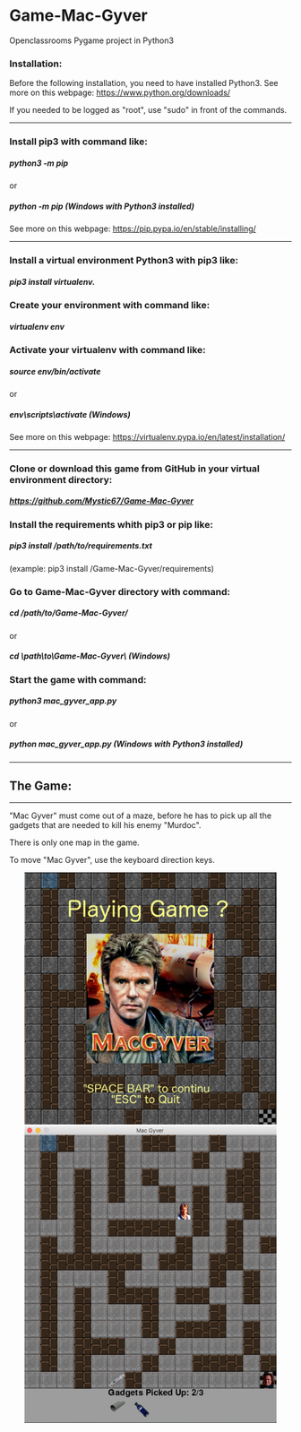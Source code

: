 # Game-Mac-Gyver
Openclassrooms Pygame project in Python3


### Installation:
Before the following installation, you need to have installed Python3.
See more on this webpage:
https://www.python.org/downloads/

If you needed to be logged as "root", use "sudo" in front of the commands.
__________________________________________________________________________________________________________________________
### Install pip3 with command like:
  ##### python3 -m pip
  or
  ##### python -m pip (Windows with Python3 installed)
See more on this webpage:
https://pip.pypa.io/en/stable/installing/
___________________________________________________________________________________________________________________________
### Install a virtual environment Python3 with pip3 like:
  ##### pip3 install virtualenv.
  
### Create your environment with command like:
  ##### virtualenv env
  
### Activate your virtualenv with command like:
  ##### source env/bin/activate 
  or 
  ##### env\scripts\activate (Windows)
See more on this webpage:
https://virtualenv.pypa.io/en/latest/installation/
____________________________________________________________________________________________________________________________
### Clone or download this game from GitHub in your virtual environment directory: 
  ##### https://github.com/Mystic67/Game-Mac-Gyver
  
### Install the requirements whith pip3 or pip like:
  ##### pip3 install /path/to/requirements.txt   
  (example: pip3 install /Game-Mac-Gyver/requirements)
  
### Go to Game-Mac-Gyver directory with command:
  ##### cd /path/to/Game-Mac-Gyver/
  or
  ##### cd \path\to\Game-Mac-Gyver\   (Windows)

### Start the game with command:
  ##### python3 mac_gyver_app.py
  or
  ##### python mac_gyver_app.py (Windows with Python3 installed)
__________________________________________________________________________________________________________________________



## The Game:
__________________________________________________________________________________________________________________________
"Mac Gyver" must come out of a maze, before he has to pick up all the gadgets that are needed to kill his enemy "Murdoc".

There is only one map in the game.

To move "Mac Gyver", use the keyboard direction keys.

<div align="center">
    <img src="/images/Game_MacGyver.png" width="450px"</img> </br>
    <img src="/images/Mac_Gyver_game.png" width="450px"</img> 
</div>
